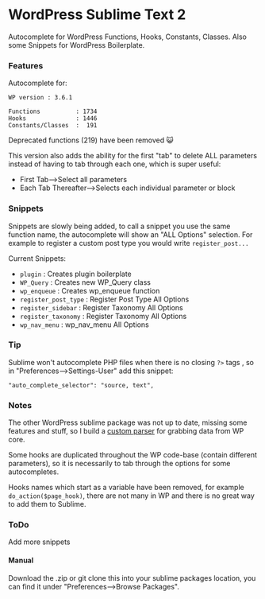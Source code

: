 # WordPress Sublime Text 2

Autocomplete for WordPress Functions, Hooks, Constants, Classes.
Also some Snippets for WordPress Boilerplate.

### Features

Autocomplete for:

    WP version : 3.6.1

    Functions          : 1734
    Hooks              : 1446
    Constants/Classes  :  191

Deprecated functions (219) have been removed :smiley_cat:

This version also adds the ability for the first "tab" to delete ALL parameters instead of having to tab through each one, which is super useful:

- First Tab-->Select all parameters
- Each Tab Thereafter-->Selects each individual parameter or block

### Snippets

Snippets are slowly being added, to call a snippet you use the same function name, the autocomplete will show an "ALL Options" selection. For example to
register a custom post type you would write `register_post...`

Current Snippets:

 - `plugin` : Creates plugin boilerplate
 - `WP_Query` : Creates new WP_Query class
 - `wp_enqueue` : Creates wp_enqueue function
 - `register_post_type` : Register Post Type All Options
 - `register_sidebar`  : Register Taxonomy All Options
 - `register_taxonomy`  : Register Taxonomy All Options
 - `wp_nav_menu` : wp_nav_menu All Options

### Tip

Sublime won't autocomplete PHP files when there is no closing `?>` tags , so in "Preferences-->Settings-User" add this snippet:

    "auto_complete_selector": "source, text",

### Notes

The other WordPress sublime package was not up to date, missing some features and stuff, so I build a [custom parser](https://github.com/wycks/WP-Hooks/tree/gh-pages/Sublime-Parser) for grabbing data from WP core.

Some hooks are duplicated throughout the WP code-base (contain different parameters), so it is necessarily to tab through the options for some autocompletes.

Hooks names which start as a variable have been removed, for example `do_action($page_hook)`, there are not many in WP and there is no great way to add them to Sublime.

### ToDo

Add more snippets


#### Manual

Download the .zip or git clone this into your sublime packages location, you can find it under "Preferences-->Browse Packages".

